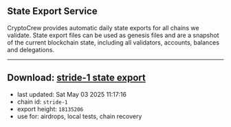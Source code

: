 ## State Export Service
CryptoCrew provides automatic daily state exports for all chains we validate. State export files can be used as genesis files and are a snapshot of the current blockchain state, including all validators, accounts, balances and delegations.

---
**Download: [stride-1 state export](https://dl-eu2.ccvalidators.com/SERVICE/stride/stride-1_export_18135206.json)**
---

- last updated: Sat May 03 2025 11:17:16
- chain id: `stride-1`
- export height: `18135206`
- use for: airdrops, local tests, chain recovery
